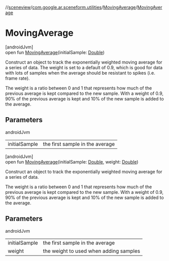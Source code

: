 //[sceneview](../../../index.md)/[com.google.ar.sceneform.utilities](../index.md)/[MovingAverage](index.md)/[MovingAverage](-moving-average.md)

# MovingAverage

[androidJvm]\
open fun [MovingAverage](-moving-average.md)(initialSample: [Double](https://kotlinlang.org/api/latest/jvm/stdlib/kotlin/-double/index.html))

Construct an object to track the exponentially weighted moving average for a series of data. The weight is set to a default of 0.9, which is good for data with lots of samples when the average should be resistant to spikes (i.e. frame rate). 

The weight is a ratio between 0 and 1 that represents how much of the previous average is kept compared to the new sample. With a weight of 0.9, 90% of the previous average is kept and 10% of the new sample is added to the average.

## Parameters

androidJvm

| | |
|---|---|
| initialSample | the first sample in the average |

[androidJvm]\
open fun [MovingAverage](-moving-average.md)(initialSample: [Double](https://kotlinlang.org/api/latest/jvm/stdlib/kotlin/-double/index.html), weight: [Double](https://kotlinlang.org/api/latest/jvm/stdlib/kotlin/-double/index.html))

Construct an object to track the exponentially weighted moving average for a series of data. 

The weight is a ratio between 0 and 1 that represents how much of the previous average is kept compared to the new sample. With a weight of 0.9, 90% of the previous average is kept and 10% of the new sample is added to the average.

## Parameters

androidJvm

| | |
|---|---|
| initialSample | the first sample in the average |
| weight | the weight to used when adding samples |
